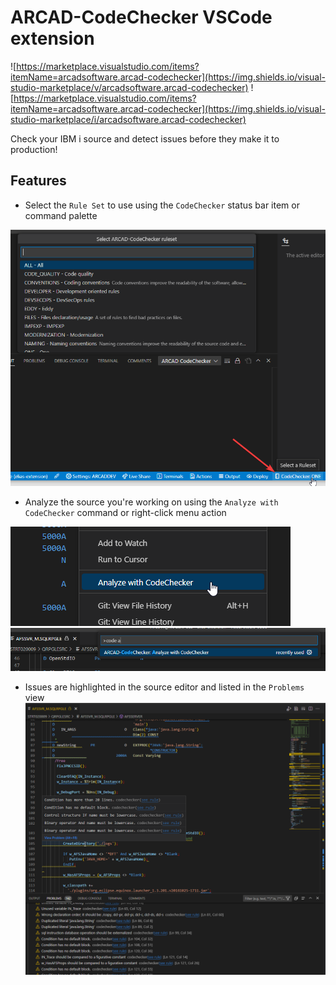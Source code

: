 # ARCAD-CodeChecker VSCode extension
![https://marketplace.visualstudio.com/items?itemName=arcadsoftware.arcad-codechecker](https://img.shields.io/visual-studio-marketplace/v/arcadsoftware.arcad-codechecker)
![https://marketplace.visualstudio.com/items?itemName=arcadsoftware.arcad-codechecker](https://img.shields.io/visual-studio-marketplace/i/arcadsoftware.arcad-codechecker)

Check your IBM i source and detect issues before they make it to production!

## Features
- Select the `Rule Set` to use using the `CodeChecker` status bar item or command palette

![ruleset_001](assets/ruleset_001.png)

- Analyze the source you're working on using the `Analyze with CodeChecker` command or right-click menu action

![exec_001](assets/exec_001.png)
![exec_002](assets/exec_002.png)

- Issues are highlighted in the source editor and listed in the `Problems` view
![analysis_001](assets/analysis_001.png)
